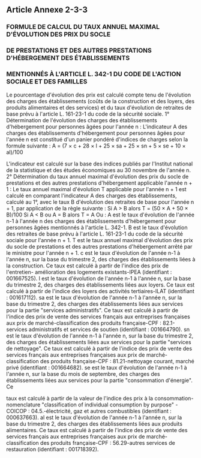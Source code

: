 ## Article Annexe 2-3-3

### FORMULE DE CALCUL DU TAUX ANNUEL MAXIMAL D'ÉVOLUTION DES PRIX DU SOCLE

### DE PRESTATIONS ET DES AUTRES PRESTATIONS D'HÉBERGEMENT DES ÉTABLISSEMENTS

### MENTIONNÉS À L'ARTICLE L. 342-1 DU CODE DE L'ACTION SOCIALE ET DES FAMILLES

Le pourcentage d'évolution des prix est calculé compte tenu de l'évolution des charges des établissements
(coûts de la construction et des loyers, des produits alimentaires et des services) et du taux d'évolution de
retraites de base prévu à l'article L. 161-23-1 du code de la sécurité sociale. 1° Détermination de l'évolution
des charges des établissements d'hébergement pour personnes âgées pour l'année n : L'indicateur A des
charges des établissements d'hébergement pour personnes âgées pour l'année n est constitué d'un panier
pondéré d'indices de charges selon la formule suivante : A = (7 × c + 28 × l + 25 × sa + 25 × sn + 5 × se + 10
× al)/100

L'indicateur est calculé sur la base des indices publiés par l'Institut national de la statistique et des études
économiques au 30 novembre de l'année n. 2° Détermination du taux annuel maximal d'évolution des prix
du socle de prestations et des autres prestations d'hébergement applicable l'année n + 1 : Le taux annuel
maximal d'évolution T applicable pour l'année n + 1 est calculé en comparant l'indicateur A des charges
des établissements, calculé au 1°, avec le taux B d'évolution des retraites de base pour l'année n + 1, par
application de la règle suivante : Si A > B alors T = (50 × A + 50 × B)/100 Si A < B ou A = B alors T =
A Ou : A est le taux d'évolution de l'année n-1 à l'année n des charges des établissements d'hébergement
pour personnes âgées mentionnés à l'article L. 342-1. B est le taux d'évolution des retraites de base prévu
à l'article L. 161-23-1 du code de la sécurité sociale pour l'année n + 1. T est le taux annuel maximal
d'évolution des prix du socle de prestations et des autres prestations d'hébergement arrêté par le ministre
pour l'année n + 1. c est le taux d'évolution de l'année n-1 à l'année n, sur la base du trimestre 2, des charges
des établissements liées à la construction. Ce taux est calculé à partir de l'indice des prix de l'entretien-
amélioration des logements existants-IPEA (identifiant : 001667525). l est le taux d'évolution de l'année n-1
à l'année n, sur la base du trimestre 2, des charges des établissements liées aux loyers. Ce taux est calculé à
partir de l'indice des loyers des activités tertiaires-ILAT (identifiant : 001617112). sa est le taux d'évolution
de l'année n-1 à l'année n, sur la base du trimestre 2, des charges des établissements liées aux services pour la
partie "services administratifs". Ce taux est calculé à partir de l'indice des prix de vente des services français
aux entreprises françaises aux prix de marché-classification des produits française-CPF : 82.1-services
administratifs et services de soutien (identifiant : 001664790). sn est le taux d'évolution de l'année n-1 à
l'année n, sur la base du trimestre 2, des charges des établissements liées aux services pour la partie "services
de nettoyage". Ce taux est calculé à partir de l'indice des prix de vente des services français aux entreprises
françaises aux prix de marché-classification des produits française-CPF : 81.21-nettoyage courant, marché
privé (identifiant : 001664682). se est le taux d'évolution de l'année n-1 à l'année n, sur la base du mois de
septembre, des charges des établissements liées aux services pour la partie "consommation d'énergie". Ce


taux est calculé à partir de la valeur de l'indice des prix à la consommation-nomenclature "classification of
individual consumption by purpose" -COICOP : 04.5.-électricité, gaz et autres combustibles (identifiant :
000637663). al est le taux d'évolution de l'année n-1 à l'année n, sur la base du trimestre 2, des charges des
établissements liées aux produits alimentaires. Ce taux est calculé à partir de l'indice des prix de vente des
services français aux entreprises françaises aux prix de marché-classification des produits française-CPF :
56.29-autres services de restauration (identifiant : 001718392).

